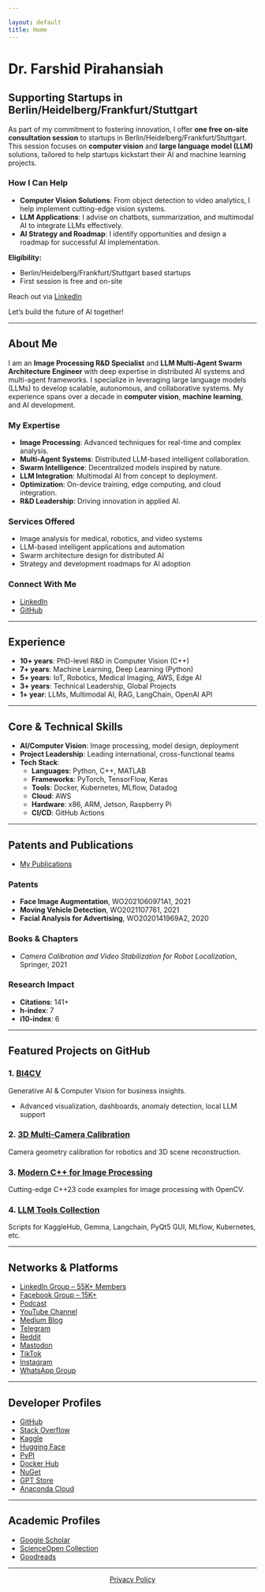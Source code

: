 ```yaml
---

layout: default  
title: Home  
---
```


# Dr. Farshid Pirahansiah

## Supporting Startups in Berlin/Heidelberg/Frankfurt/Stuttgart

As part of my commitment to fostering innovation, I offer **one free on-site consultation session** to startups in Berlin/Heidelberg/Frankfurt/Stuttgart. This session focuses on **computer vision** and **large language model (LLM)** solutions, tailored to help startups kickstart their AI and machine learning projects.

### How I Can Help
- **Computer Vision Solutions**: From object detection to video analytics, I help implement cutting-edge vision systems.
- **LLM Applications**: I advise on chatbots, summarization, and multimodal AI to integrate LLMs effectively.
- **AI Strategy and Roadmap**: I identify opportunities and design a roadmap for successful AI implementation.

**Eligibility:**  
- Berlin/Heidelberg/Frankfurt/Stuttgart based startups  
- First session is free and on-site

Reach out via [LinkedIn](https://www.linkedin.com/in/pirahansiah/)

Let’s build the future of AI together!

---

## About Me

I am an **Image Processing R&D Specialist** and **LLM Multi-Agent Swarm Architecture Engineer** with deep expertise in distributed AI systems and multi-agent frameworks. I specialize in leveraging large language models (LLMs) to develop scalable, autonomous, and collaborative systems. My experience spans over a decade in **computer vision**, **machine learning**, and AI development.

### My Expertise
- **Image Processing**: Advanced techniques for real-time and complex analysis.
- **Multi-Agent Systems**: Distributed LLM-based intelligent collaboration.
- **Swarm Intelligence**: Decentralized models inspired by nature.
- **LLM Integration**: Multimodal AI from concept to deployment.
- **Optimization**: On-device training, edge computing, and cloud integration.
- **R&D Leadership**: Driving innovation in applied AI.

### Services Offered
- Image analysis for medical, robotics, and video systems
- LLM-based intelligent applications and automation
- Swarm architecture design for distributed AI
- Strategy and development roadmaps for AI adoption

### Connect With Me
- [LinkedIn](https://www.linkedin.com/in/pirahansiah/)
- [GitHub](https://github.com/pirahansiah)

---

## Experience

- **10+ years**: PhD-level R&D in Computer Vision (C++)
- **7+ years**: Machine Learning, Deep Learning (Python)
- **5+ years**: IoT, Robotics, Medical Imaging, AWS, Edge AI
- **3+ years**: Technical Leadership, Global Projects
- **1+ year**: LLMs, Multimodal AI, RAG, LangChain, OpenAI API

---

## Core & Technical Skills

- **AI/Computer Vision**: Image processing, model design, deployment
- **Project Leadership**: Leading international, cross-functional teams
- **Tech Stack**:  
  - **Languages**: Python, C++, MATLAB  
  - **Frameworks**: PyTorch, TensorFlow, Keras  
  - **Tools**: Docker, Kubernetes, MLflow, Datadog  
  - **Cloud**: AWS  
  - **Hardware**: x86, ARM, Jetson, Raspberry Pi  
  - **CI/CD**: GitHub Actions  

---

## Patents and Publications

- [My Publications](/farshid/portfolio/publications/CV)

### Patents
- **Face Image Augmentation**, WO2021060971A1, 2021  
- **Moving Vehicle Detection**, WO2021107761, 2021  
- **Facial Analysis for Advertising**, WO2020141969A2, 2020  

### Books & Chapters
- *Camera Calibration and Video Stabilization for Robot Localization*, Springer, 2021

### Research Impact
- **Citations**: 141+  
- **h-index**: 7  
- **i10-index**: 6

---

## Featured Projects on GitHub

### 1. [BI4CV](https://github.com/pirahansiah/BI4CV)  
Generative AI & Computer Vision for business insights.  
- Advanced visualization, dashboards, anomaly detection, local LLM support

### 2. [3D Multi-Camera Calibration](https://github.com/pirahansiah/pirahansiah/tree/master/CV_metaverse/3D_multi_camera_calibration)  
Camera geometry calibration for robotics and 3D scene reconstruction.

### 3. [Modern C++ for Image Processing](https://github.com/pirahansiah/cvtest)  
Cutting-edge C++23 code examples for image processing with OpenCV.

### 4. [LLM Tools Collection](https://www.pirahansiah.com/farshid/guides/LLM/)  
Scripts for KaggleHub, Gemma, Langchain, PyQt5 GUI, MLflow, Kubernetes, etc.

---

## Networks & Platforms

- [LinkedIn Group – 55K+ Members](https://www.linkedin.com/groups/10320678/)
- [Facebook Group – 15K+](https://www.facebook.com/groups/computervisiondeeplearning)
- [Podcast](https://podcasters.spotify.com/pirahansiah)
- [YouTube Channel](https://www.youtube.com/@ComputerVisionDeepLearning)
- [Medium Blog](https://medium.com/@pirahansiah)
- [Telegram](https://t.me/computer_vision_llm)
- [Reddit](https://www.reddit.com/user/pirahansiah)
- [Mastodon](https://mastodon.social/@pirahansiah)
- [TikTok](https://www.tiktok.com/@pirahansiah)
- [Instagram](https://www.instagram.com/computer_vision_deep_learning/)
- [WhatsApp Group](https://chat.whatsapp.com/COguUhOlNprFIjjaHTRppW)

---

## Developer Profiles

- [GitHub](https://github.com/pirahansiah)
- [Stack Overflow](https://stackoverflow.com/users/3533188/farshid-pirahansiah)
- [Kaggle](https://www.kaggle.com/pirahansiah)
- [Hugging Face](https://huggingface.co/spaces/pirahansiah/ComputerVision)
- [PyPI](https://pypi.org/project/pirahansiah/)
- [Docker Hub](https://hub.docker.com/u/pirahansiah)
- [NuGet](https://www.nuget.org/profiles/Farshid_Pirahansiah)
- [GPT Store](https://gptstore.ai/creators/user-bXM5WI8Cx4fppw1EEywZj2ZV)
- [Anaconda Cloud](https://anaconda.cloud/share/notebooks/b3402347-efbb-4a92-b754-fe8195b8ad63/overview)

---

## Academic Profiles

- [Google Scholar](https://scholar.google.com/citations?user=GvCEy4QAAAAJ&hl=en)
- [ScienceOpen Collection](https://www.scienceopen.com/collection/da288fa0-3d52-46dc-9e07-73dfc597dfb8)
- [Goodreads](http://goodreads.com/pirahansiah)

---

<p style="text-align: center;">
  <a href="/privacy.html">Privacy Policy</a>
</p>